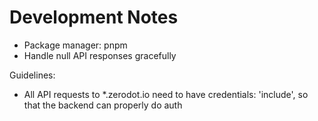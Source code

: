 # Development Notes

- Package manager: pnpm
- Handle null API responses gracefully

Guidelines:
- All API requests to *.zerodot.io need to have credentials: 'include', so that the backend can properly do auth
